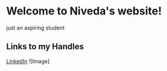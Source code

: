 # Welcome to Niveda's website!

just an aspiring student 

## **Links to my Handles**
[LinkedIn](https://www.linkedin.com/in/niveda-b/)
![Image]
